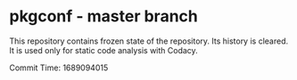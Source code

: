 # pkgconf - master branch

This repository contains frozen state of the repository.
Its history is cleared. It is used only for static code
analysis with Codacy.

Commit Time: 1689094015